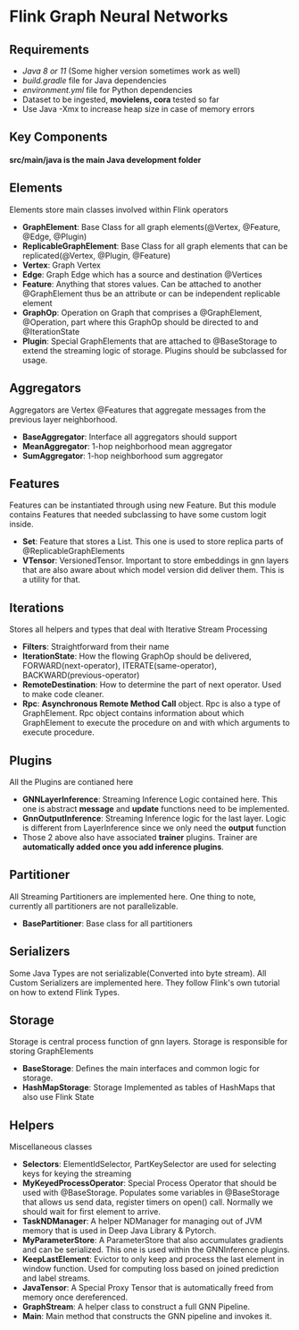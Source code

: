 # Flink Graph Neural Networks
## Requirements
- *Java 8 or 11* (Some higher version sometimes work as well)
- *build.gradle* file for Java dependencies
- *environment.yml* file for Python dependencies
- Dataset to be ingested, **movielens, cora** tested so far
- Use Java -Xmx to increase heap size in case of memory errors

## Key Components
#### **src/main/java** is the main Java development folder
## Elements
Elements store main classes involved within Flink operators
- **GraphElement**: Base Class for all graph elements(@Vertex, @Feature, @Edge, @Plugin)
- **ReplicableGraphElement**: Base Class for all graph elements that can be replicated(@Vertex, @Plugin, @Feature)
- **Vertex**: Graph Vertex
- **Edge**: Graph Edge which has a source and destination @Vertices
- **Feature**: Anything that stores values. Can be attached to another @GraphElement thus be an attribute or can be independent replicable element
- **GraphOp**: Operation on Graph that comprises a @GraphElement, @Operation, part where this GraphOp should be directed to and @IterationState
- **Plugin**: Special GraphElements that are attached to @BaseStorage to extend the streaming logic of storage. Plugins should be subclassed for usage.
## Aggregators
Aggregators are Vertex @Features that aggregate messages from the previous layer neighborhood. 
- **BaseAggregator**: Interface all aggregators should support
- **MeanAggregator**: 1-hop neighborhood mean aggregator
- **SumAggregator**: 1-hop neighborhood sum aggregator

## Features
Features can be instantiated through using new Feature. But this module contains Features that needed subclassing to have some custom logit inside.
- **Set**: Feature that stores a List. This one is used to store replica parts of @ReplicableGraphElements
- **VTensor**: VersionedTensor. Important to store embeddings in gnn layers that are also aware about which model version did deliver them. This is a utility for that.

## Iterations
Stores all helpers and types that deal with Iterative Stream Processing
- **Filters**: Straightforward from their name
- **IterationState**: How the flowing GraphOp should be delivered, FORWARD(next-operator), ITERATE(same-operator), BACKWARD(previous-operator)
- **RemoteDestination**: How to determine the part of next operator. Used to make code cleaner.
- **Rpc**: **Asynchronous Remote Method Call** object. Rpc is also a type of GraphElement. Rpc object contains information about which GraphElement to execute the procedure on and with which arguments to execute procedure. 
## Plugins
All the Plugins are contianed here
- **GNNLayerInference**: Streaming Inference Logic contained here. This one is abstract **message** and **update** functions need to be implemented. 
- **GnnOutputInference**: Streaming Inference logic for the last layer. Logic is different from LayerInference since we only need the **output** function
- Those 2 above also have associated **trainer** plugins. Trainer are **automatically added once you add inference plugins**.
## Partitioner
All Streaming Partitioners are implemented here. One thing to note, currently all partitioners are not parallelizable.
- **BasePartitioner**: Base class for all partitioners
## Serializers
Some Java Types are not serializable(Converted into byte stream). All Custom Serializers are implemented here. They follow Flink's own tutorial on how to extend Flink Types. 
## Storage
Storage is central process function of gnn layers. Storage is responsible for storing GraphElements
- **BaseStorage**: Defines the main interfaces and common logic for storage. 
- **HashMapStorage**: Storage Implemented as tables of HashMaps that also use Flink State 
## Helpers
Miscellaneous classes
- **Selectors**: ElementIdSelector, PartKeySelector are used for selecting keys for keying the streaming
- **MyKeyedProcessOperator**: Special Process Operator that should be used with @BaseStorage. Populates some variables in @BaseStorage that allows us send data, register timers on open() call. Normally we should wait for first element to arrive.
- **TaskNDManager**: A helper NDManager for managing out of JVM memory that is used in Deep Java Library & Pytorch.
- **MyParameterStore**: A ParameterStore that also accumulates gradients and can be serialized. This one is used within the GNNInference plugins.
- **KeepLastElement**: Evictor to only keep and process the last element in window function. Used for computing loss based on joined prediction and label streams.
- **JavaTensor**: A Special Proxy Tensor that is automatically freed from memory once dereferenced. 
- **GraphStream**: A helper class to construct a full GNN Pipeline. 
- **Main**: Main method that constructs the GNN pipeline and invokes it. 